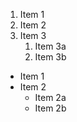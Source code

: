 1. Item 1
2. Item 2
3. Item 3
    1. Item 3a
    2. Item 3b

* Item 1
* Item 2
    * Item 2a
    * Item 2b
